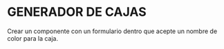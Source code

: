 # GENERADOR DE CAJAS

Crear un componente con un formulario dentro que acepte un nombre de color para la caja.